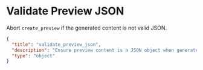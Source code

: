 # Validate Preview JSON
Abort `create_preview` if the generated content is not valid JSON.

```json
{
  "title": "validate_preview_json",
  "description": "Ensure preview content is a JSON object when generated via the LLM",
  "type": "object"
}
```
